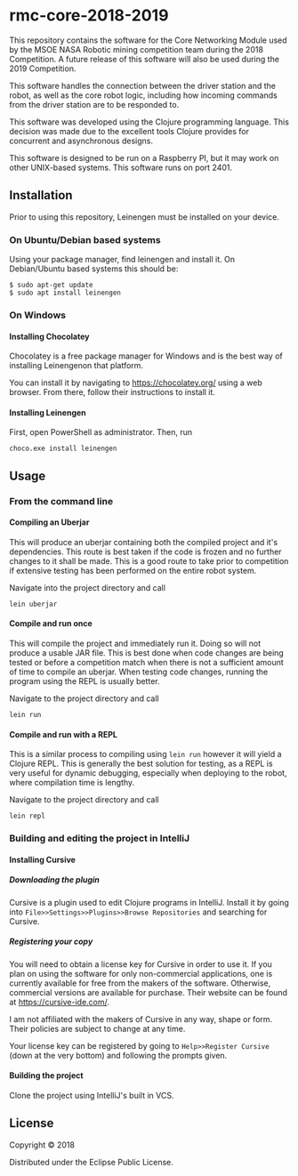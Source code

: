 # rmc-core-2018-2019

This repository contains the software for the Core Networking Module
used by the MSOE NASA Robotic mining competition team during the 2018 Competition.
A future release of this software will also be used during the 2019 Competition.

This software handles the connection between the driver station and the robot, as well as
the core robot logic, including how incoming commands
from the driver station are to be responded to.

This software was developed using the Clojure programming language.
This decision was made due to the excellent tools Clojure provides for concurrent and asynchronous designs.

This software is designed to be run on a Raspberry PI, but it may work on other UNIX-based systems.
This software runs on port 2401.

## Installation

Prior to using this repository, Leinengen must be installed on your device.

### On Ubuntu/Debian based systems

Using your package manager, find leinengen and install it.
On Debian/Ubuntu based systems this should be:

    $ sudo apt-get update
    $ sudo apt install leinengen

### On Windows

#### Installing Chocolatey
Chocolatey is a free package manager for Windows and is the best way of installing Leinengenon that platform.

You can install it by navigating to <a href="https://chocolatey.org/">https://chocolatey.org/</a>
using a web browser. From there, follow their instructions to install it.

#### Installing Leinengen

First, open PowerShell as administrator.
Then, run

    choco.exe install leinengen

## Usage

### From the command line

#### Compiling an Uberjar

This will produce an uberjar containing both the compiled project and it's dependencies.
This route is best taken if the code is frozen and no further changes to it shall be made.
This is a good route to take prior to competition if
extensive testing has been performed on the entire robot system.

Navigate into the project directory and call

    lein uberjar
    
#### Compile and run once

This will compile the project and immediately run it. Doing so will not produce a usable JAR file.
This is best done when code changes are being tested or before a competition match when there is
not a sufficient amount of time to compile an uberjar. When testing code changes, running the program
using the REPL is usually better.

Navigate to the project directory and call

    lein run

#### Compile and run with a REPL

This is a similar process to compiling using ```lein run``` however it will yield a Clojure REPL.
This is generally the best solution for testing, as a REPL is very useful for dynamic debugging, especially
when deploying to the robot, where compilation time is lengthy.

Navigate to the project directory and call

    lein repl

### Building and editing the project in IntelliJ

#### Installing Cursive

##### Downloading the plugin

Cursive is a plugin used to edit Clojure programs in IntelliJ.
Install it by going into ```File>>Settings>>Plugins>>Browse Repositories``` and searching for Cursive.

##### Registering your copy

You will need to obtain a license key for Cursive in order to use it. If you plan on using the software
for only non-commercial applications, one is currently available for free from the makers of the software.
Otherwise, commercial versions are available for purchase.
Their website can be found at <a href="https://cursive-ide.com/">https://cursive-ide.com/</a>.

I am not affiliated with the makers of Cursive in any way, shape or form.
Their policies are subject to change at any time.

Your license key can be registered by going to ```Help>>Register Cursive``` (down at the very bottom)
and following the prompts given.

#### Building the project

Clone the project using IntelliJ's built in VCS.

## License

Copyright © 2018

Distributed under the Eclipse Public License.